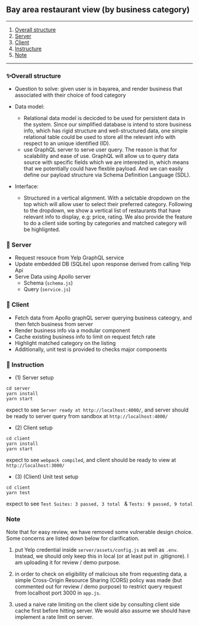 ## Bay area restaurant view (by business category) 

---
1. [Overall structure ](#✨overall-structure)
2. [Server](#🔧-server)
3. [Client](#👀-client)
4. [Instructure](#📄-instruction)
5. [Note](#note)

---

### ✨Overall structure 
- Question to solve: given user is in bayarea, and render business that associated with their choice of food category

- Data model: 

    - Relational data model is decicded to be used for persistent data in the system. Since our simplified database is intend to store business info, which has rigid structure and well-structured data, one simple relational table could be used to store all the relevant info with respect to an unique identified (ID).
    - use GraphQL server to serve user query. The reason is that for scalability and ease of use. GraphQL will allow us to query data source with specific fields which we are interested in, which means that we potentially could have flexble payload. And we can easily define our payload structure via Schema Definition Language (SDL).

- Interface:

    - Structured in a vertical alignment. With a selctable dropdown on the top which will allow user to select their preferred category. Following to the dropdown, we show a vertical list of restaurants that have relevant info to display, e.g: price, rating. We also provide the feature to do a client side sorting by categories and matched category will be highlignted.

### 🔧 Server

- Request resouce from Yelp GraphQL service
- Update embedded DB (SQLite) upon response derived from calling Yelp Api 
- Serve Data using Apollo server
    - Schema (`schema.js`)
    - Query (`service.js`)

### 👀 Client

- Fetch data from Apollo graphQL server querying business cateogry, and then fetch business from server
- Render business info via a modular component
- Cache existing business info to limit on request fetch rate
- Highlight matched category on the listing
- Additionally, unit test is provided to checks major components

### 📄 Instruction

- (1) Server setup

```
cd server
yarn install
yarn start
```

expect to see `Server ready at http://localhost:4000/`, and server should be ready to server query from sandbox at `http://localhost:4000/` 

- (2) Client setup
```
cd client
yarn install
yarn start
```
expect to see `webpack compiled`, and client should be ready to view at `http://localhost:3000/`

- (3) (Client) Unit test setup
```
cd client
yarn test
```
expect to see 
`Test Suites: 3 passed, 3 total ` & `Tests: 9 passed, 9 total`

### Note

Note that for easy review, we have removed some vulnerable design choice. Some concerns are listed down below for clarification.
1. put Yelp credential inside `server/assets/config.js` as well as `.env`. Instead, we should only keep this in local (or at least put in .gitignore). I am uploading it for review / demo purpose.

2. in order to check on eligibility of malicious site from requesting data, a simple Cross-Origin Resource Sharing (CORS) policy was made (but commented out for review / demo purpose) to restrict query request from localhost port 3000 in `app.js`.

3. used a naive rate limiting on the client side by consulting client side cache first before hitting server. We would also assume we should have implement a rate limit on server.


